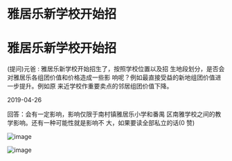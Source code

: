 # 雅居乐新学校开始招

# 雅居乐新学校开始招

(提问)元爸 : 雅居乐新学校开始招生了，按照学校位置以及招 生地段划分，是否会对雅居乐各组团价值和价格造成一些影 响呢？例如最直接受益的新地组团价值进一步提升。例如原 来近学校作重要卖点的邻居组团价值下降。

2019-04-26

回答：会有一定影响，影响仅限于南村镇雅居乐小学和番禺 区南雅学校之间的教学影响。还有一种可能性就是影响不 大，如果要读全部私立的话(0 赞)

![image](img/Image_0217.png)

![image](img/Image_0228.png)